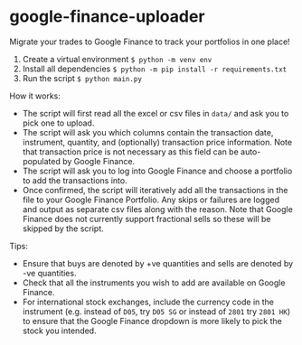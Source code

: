 # google-finance-uploader

Migrate your trades to Google Finance to track your portfolios in one place!

1. Create a virtual environment
`$ python -m venv env`
2. Install all dependencies
`$ python -m pip install -r requirements.txt`
3. Run the script
`$ python main.py`


How it works:

- The script will first read all the excel or csv files in `data/` and ask you to pick one to upload.
- The script will ask you which columns contain the transaction date, instrument, quantity, and (optionally) transaction price information. Note that transaction price is not necessary as this field can be auto-populated by Google Finance.
- The script will ask you to log into Google Finance and choose a portfolio to add the transactions into.
- Once confirmed, the script will iteratively add all the transactions in the file to your Google Finance Portfolio. Any skips or failures are logged and output as separate csv files along with the reason. Note that Google Finance does not currently support fractional sells so these will be skipped by the script.


Tips:
- Ensure that buys are denoted by +ve quantities and sells are denoted by -ve quantities.
- Check that all the instruments you wish to add are available on Google Finance.
- For international stock exchanges, include the currency code in the instrument (e.g. instead of `D05`, try `D05 SG` or instead of `2801` try `2801 HK`) to ensure that the Google Finance dropdown is more likely to pick the stock you intended.